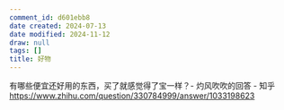 ```yaml
---
comment_id: d601ebb8
date created: 2024-07-13
date modified: 2024-11-12
draw: null
tags: []
title: 好物
---
```

有哪些便宜还好用的东西，买了就感觉得了宝一样？- 灼风吹吹的回答 - 知乎  
https://www.zhihu.com/question/330784999/answer/1033198623
